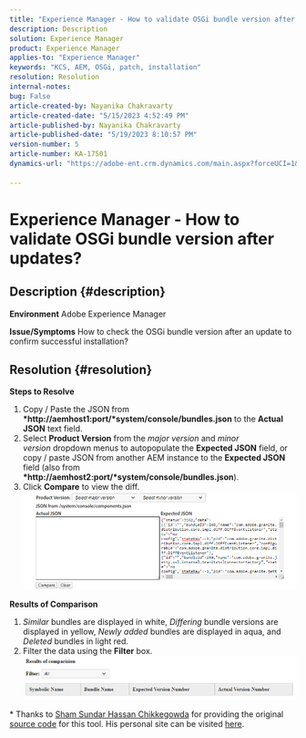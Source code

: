 ```yaml
---
title: "Experience Manager - How to validate OSGi bundle version after updates?"
description: Description
solution: Experience Manager
product: Experience Manager
applies-to: "Experience Manager"
keywords: "KCS, AEM, OSGi, patch, installation"
resolution: Resolution
internal-notes: 
bug: False
article-created-by: Nayanika Chakravarty
article-created-date: "5/15/2023 4:52:49 PM"
article-published-by: Nayanika Chakravarty
article-published-date: "5/19/2023 8:10:57 PM"
version-number: 5
article-number: KA-17501
dynamics-url: "https://adobe-ent.crm.dynamics.com/main.aspx?forceUCI=1&pagetype=entityrecord&etn=knowledgearticle&id=99e8afe9-40f3-ed11-8848-6045bd006149"

---
```

# Experience Manager - How to validate OSGi bundle version after updates?

## Description {#description}

<b>Environment</b>
Adobe Experience Manager


<b>Issue/Symptoms</b>
How to check the OSGi bundle version after an update to confirm successful installation?


## Resolution {#resolution}

<b>Steps to Resolve</b>
1. Copy / Paste the JSON from <b>*http://aemhost1:port/*system/console/bundles.json</b> to the <b>Actual JSON</b> text field.
2. Select <b>Product Version</b> from the *major version* and *minor version* dropdown menus to autopopulate the <b>Expected JSON</b> field, or copy / paste JSON from another AEM instance to the <b>Expected JSON</b> field (also from <b>*http://aemhost2:port/*system/console/bundles.json</b>).
3. Click <b>Compare</b> to view the diff.    
    ![](assets/293f65c9-7cf6-ed11-8848-6045bd006a22.png)


<b>Results of Comparison</b>

1. *Similar* bundles are displayed in white, *Differing* bundle versions are displayed in yellow, *Newly added* bundles are displayed in aqua, and *Deleted* bundles in light red.
2. Filter the data using the <b>Filter</b> box.    
    ![](assets/2b3e87e1-7cf6-ed11-8848-6045bd006a22.png)


\* Thanks to [Sham Sundar Hassan Chikkegowda](https://www.linkedin.com/in/sham-sundar-hassan-chikkegowda-6b03a517) for providing the original [source code](https://github.com/Schikkeg/schikkeg.github.io/blob/master/tools/coi.html) for this tool. His personal site can be visited [here](https://www.aemstuff.com/).
